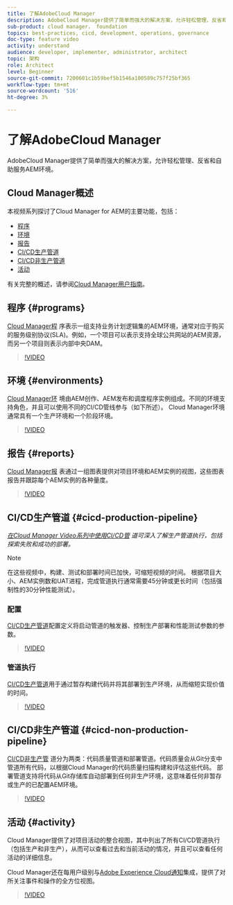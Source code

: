 ```yaml
---
title: 了解AdobeCloud Manager
description: AdobeCloud Manager提供了简单而强大的解决方案，允许轻松管理、反省和自助服务AEM环境。
sub-product: cloud manager， foundation
topics: best-practices, cicd, development, operations, governance
doc-type: feature video
activity: understand
audience: developer, implementer, administrator, architect
topic: 架构
role: Architect
level: Beginner
source-git-commit: 7200601c1b59bef5b1546a100589c757f25bf365
workflow-type: tm+mt
source-wordcount: '516'
ht-degree: 3%

---
```



# 了解AdobeCloud Manager

AdobeCloud Manager提供了简单而强大的解决方案，允许轻松管理、反省和自助服务AEM环境。

## Cloud Manager概述

本视频系列探讨了Cloud Manager for AEM的主要功能，包括：

* [程序](#programs)
* [环境](#environments)
* [报告](#reports)
* [CI/CD生产管道](#cicd-production-pipeline)
* [CI/CD非生产管道](#cicd-non-production-pipeline)
* [活动](#activity)

有关完整的概述，请参阅[Cloud Manager用户指南](https://experienceleague.adobe.com/docs/experience-manager-cloud-manager/using/introduction-to-cloud-manager.html?lang=zh-Hans)。

## 程序 {#programs}

[Cloud Manager程](https://experienceleague.adobe.com/docs/experience-manager-cloud-manager/using/getting-started/setting-up-program.html) 序表示一组支持业务计划逻辑集的AEM环境，通常对应于购买的服务级别协议(SLA)。例如，一个项目可以表示支持全球公共网站的AEM资源，而另一个项目则表示内部中央DAM。

>[!VIDEO](https://video.tv.adobe.com/v/26313/?quality=12&learn=on)

## 环境 {#environments}

[Cloud Manager环](https://experienceleague.adobe.com/docs/experience-manager-cloud-manager/using/how-to-use/manage-your-environment.html) 境由AEM创作、AEM发布和调度程序实例组成。不同的环境支持角色，并且可以使用不同的CI/CD管线参与（如下所述）。 Cloud Manager环境通常具有一个生产环境和一个阶段环境。

>[!VIDEO](https://video.tv.adobe.com/v/26318/?quality=12&learn=on)

## 报告 {#reports}

[Cloud Manager报](https://experienceleague.adobe.com/docs/experience-manager-cloud-manager/using/how-to-use/monitor-your-environments.html) 表通过一组图表提供对项目环境和AEM实例的视图，这些图表报告并跟踪每个AEM实例的各种量度。

>[!VIDEO](https://video.tv.adobe.com/v/26315/?quality=12&learn=on)

## CI/CD生产管道 {#cicd-production-pipeline}

*[在Cloud Manager Video系列中使用CI/CD管](./use-the-cicd-pipeline-in-cloud-manager-for-aem.md) 道可深入了解生产管道执行，包括探索失败和成功的部署。*

>[!NOTE]
>
> 在这些视频中，构建、测试和部署时间已加快，可缩短视频的时间。 根据项目大小、AEM实例数和UAT进程，完成管道执行通常需要45分钟或更长时间（包括强制性的30分钟性能测试）。

### 配置

[CI/CD生产管道](https://experienceleague.adobe.com/docs/experience-manager-cloud-manager/using/how-to-use/configuring-pipeline.html)配置定义将启动管道的触发器、控制生产部署和性能测试参数的参数。

>[!VIDEO](https://video.tv.adobe.com/v/26314/?quality=12&learn=on)

### 管道执行

[CI/CD生产管道](https://experienceleague.adobe.com/docs/experience-manager-cloud-manager/using/how-to-use/deploying-code.html)用于通过暂存构建代码并将其部署到生产环境，从而缩短实现价值的时间。

>[!VIDEO](https://video.tv.adobe.com/v/26317/?quality=12&learn=on)

## CI/CD非生产管道 {#cicd-non-production-pipeline}

[CI/CD非生产管](https://experienceleague.adobe.com/docs/experience-manager-cloud-manager/using/how-to-use/configuring-pipeline.html#non-production--code-quality-only-pipelines) 道分为两类：代码质量管道和部署管道。代码质量会从Git分支中管道所有代码，以根据Cloud Manager的代码质量扫描构建和评估这些代码。 部署管道支持将代码从Git存储库自动部署到任何非生产环境，这意味着任何非暂存或生产的已配置AEM环境。

>[!VIDEO](https://video.tv.adobe.com/v/26316/?quality=12&learn=on)

## 活动 {#activity}

Cloud Manager提供了对项目活动的整合视图，其中列出了所有CI/CD管道执行（包括生产和非生产），从而可以查看过去和当前活动的情况，并且可以查看任何活动的详细信息。

Cloud Manager还在每用户级别与[Adobe Experience Cloud通知](https://experienceleague.adobe.com/docs/experience-manager-cloud-manager/using/how-to-use/notifications.html)集成，提供了对所关注事件和操作的全方位视图。

>[!VIDEO](https://video.tv.adobe.com/v/26319/?quality=12&learn=on)
